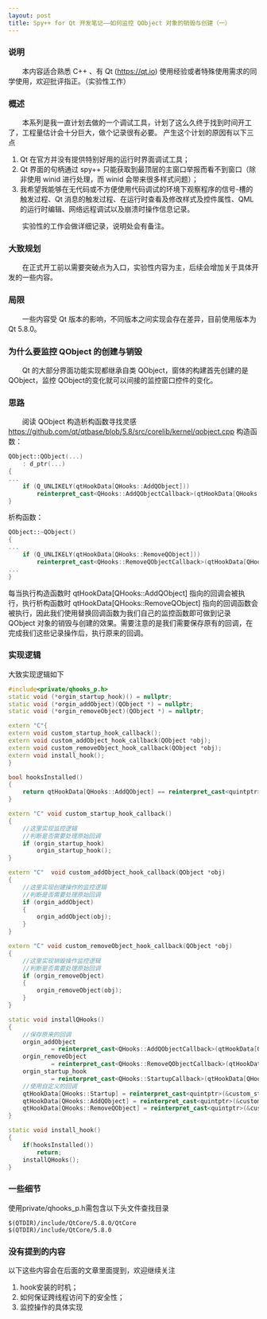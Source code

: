 ```yaml
---
layout: post
title: Spy++ for Qt 开发笔记——如何监控 QObject 对象的销毁与创建（一）
---
```

### 说明 ###
&emsp;&emsp;本内容适合熟悉 C++ 、有 Qt (https://qt.io) 使用经验或者特殊使用需求的同学使用，欢迎批评指正。（实验性工作）

### 概述 ###
&emsp;&emsp;本系列是我一直计划去做的一个调试工具，计划了这么久终于找到时间开工了，工程量估计会十分巨大，做个记录很有必要。
产生这个计划的原因有以下三点
1. Qt 在官方并没有提供特别好用的运行时界面调试工具；
2. Qt 界面的句柄通过 spy++ 只能获取到最顶层的主窗口举报而看不到窗口（除非使用 winid 进行处理，而 winid 会带来很多样式问题）；
3. 我希望我能够在无代码或不方便使用代码调试的环境下观察程序的信号-槽的触发过程、Qt 消息的触发过程、在运行时查看及修改样式及控件属性、QML的运行时编辑、网络远程调试以及崩溃时操作信息记录。

&emsp;&emsp;实验性的工作会做详细记录，说明处会有备注。


### 大致规划 ###
&emsp;&emsp;在正式开工前以需要突破点为入口，实验性内容为主，后续会增加关于具体开发的一些内容。
### 局限 ###
&emsp;&emsp;一些内容受 Qt 版本的影响，不同版本之间实现会存在差异，目前使用版本为 Qt 5.8.0。
### 为什么要监控 QObject 的创建与销毁 ###
&emsp;&emsp;Qt 的大部分界面功能实现都继承自类 QObject，窗体的构建首先创建的是 QObject，监控 QObject的变化就可以间接的监控窗口控件的变化。
### 思路 ###
&emsp;&emsp;阅读 QObject 构造析构函数寻找灵感 https://github.com/qt/qtbase/blob/5.8/src/corelib/kernel/qobject.cpp
构造函数：
```cpp
QObject::QObject(...)
    : d_ptr(...)
{
...
    if (Q_UNLIKELY(qtHookData[QHooks::AddQObject]))
        reinterpret_cast<QHooks::AddQObjectCallback>(qtHookData[QHooks::AddQObject])(this);
}
```
析构函数：
```cpp
QObject::~QObject()
{
...
    if (Q_UNLIKELY(qtHookData[QHooks::RemoveQObject]))
        reinterpret_cast<QHooks::RemoveQObjectCallback>(qtHookData[QHooks::RemoveQObject])(this);
...
}
```
每当执行构造函数时 qtHookData[QHooks::AddQObject] 指向的回调会被执行，执行析构函数时 qtHookData[QHooks::RemoveQObject] 指向的回调函数会被执行，因此我们使用替换回调函数为我们自己的监控函数即可做到记录 QObject 对象的销毁与创建的效果。需要注意的是我们需要保存原有的回调，在完成我们这些记录操作后，执行原来的回调。

### 实现逻辑 ###
大致实现逻辑如下
```cpp
#include<private/qhooks_p.h>
static void (*orgin_startup_hook)() = nullptr;
static void (*orgin_addObject)(QObject *) = nullptr;
static void (*orgin_removeObject)(QObject *) = nullptr;

extern "C"{
extern void custom_startup_hook_callback();
extern void custom_addObject_hook_callback(QObject *obj);
extern void custom_removeObject_hook_callback(QObject *obj);
extern void install_hook();
}

bool hooksInstalled()
{
    return qtHookData[QHooks::AddQObject] == reinterpret_cast<quintptr>(&custom_addObject_hook_callback);
}

extern "C" void custom_startup_hook_callback()
{
	//这里实现监控逻辑
	//判断是否需要处理原始回调
    if (orgin_startup_hook)
        orgin_startup_hook();
}

extern "C"  void custom_addObject_hook_callback(QObject *obj)
{
	//这里实现创建操作的监控逻辑
	//判断是否需要处理原始回调
    if (orgin_addObject)
    {
        orgin_addObject(obj);
    }
}

extern "C" void custom_removeObject_hook_callback(QObject *obj)
{
    //这里实现销毁操作监控逻辑
	//判断是否需要处理原始回调
    if (orgin_removeObject)
    {
        orgin_removeObject(obj);
    }
}

static void installQHooks()
{
	//保存原来的回调
    orgin_addObject
            = reinterpret_cast<QHooks::AddQObjectCallback>(qtHookData[QHooks::AddQObject]);
    orgin_removeObject
            = reinterpret_cast<QHooks::RemoveQObjectCallback>(qtHookData[QHooks::RemoveQObject]);
    orgin_startup_hook
            = reinterpret_cast<QHooks::StartupCallback>(qtHookData[QHooks::Startup]);
	//使用自定义的回调
    qtHookData[QHooks::Startup] = reinterpret_cast<quintptr>(&custom_startup_hook_callback);
    qtHookData[QHooks::AddQObject] = reinterpret_cast<quintptr>(&custom_addObject_hook_callback);
    qtHookData[QHooks::RemoveQObject] = reinterpret_cast<quintptr>(&custom_removeObject_hook_callback);
}

static void install_hook()
{
    if(hooksInstalled())
        return;
    installQHooks();
}
```
### 一些细节 ###
使用private/qhooks_p.h需包含以下头文件查找目录
```
$(QTDIR)/include/QtCore/5.8.0/QtCore
$(QTDIR)/include/QtCore/5.8.0
```
### 没有提到的内容 ###
以下这些内容会在后面的文章里面提到，欢迎继续关注
1. hook安装的时机；
2. 如何保证跨线程访问下的安全性；
3. 监控操作的具体实现